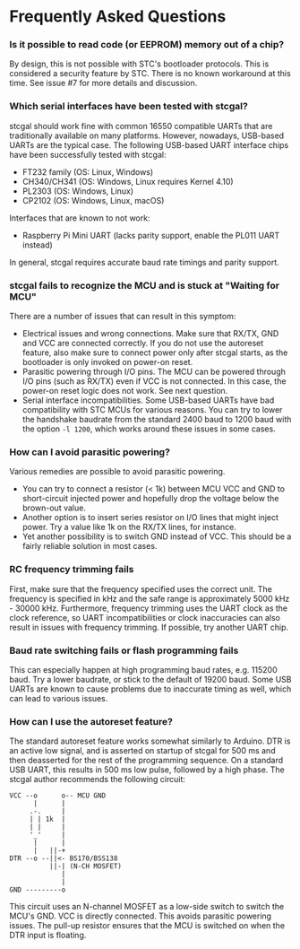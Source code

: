 Frequently Asked Questions
==========================

### Is it possible to read code (or EEPROM) memory out of a chip?

By design, this is not possible with STC's bootloader protocols. This is considered a security feature by STC. There is no known workaround at this time. See issue #7 for more details and discussion.

### Which serial interfaces have been tested with stcgal?

stcgal should work fine with common 16550 compatible UARTs that are traditionally available on many platforms. However, nowadays, USB-based UARTs are the typical case. The following USB-based UART interface chips have been successfully tested with stcgal:

* FT232 family (OS: Linux, Windows)
* CH340/CH341 (OS: Windows, Linux requires Kernel 4.10)
* PL2303 (OS: Windows, Linux)
* CP2102 (OS: Windows, Linux, macOS)

Interfaces that are known to not work:

* Raspberry Pi Mini UART (lacks parity support, enable the PL011 UART instead)

In general, stcgal requires accurate baud rate timings and parity support.

### stcgal fails to recognize the MCU and is stuck at "Waiting for MCU"

There are a number of issues that can result in this symptom:

* Electrical issues and wrong connections. Make sure that RX/TX, GND and VCC are connected correctly. If you do not use the autoreset feature, also make sure to connect power only after stcgal starts, as the bootloader is only invoked on power-on reset.
* Parasitic powering through I/O pins. The MCU can be powered through I/O pins (such as RX/TX) even if VCC is not connected. In this case, the power-on reset logic does not work. See next question.
* Serial interface incompatibilities. Some USB-based UARTs have bad compatibility with STC MCUs for various reasons. You can try to lower the handshake baudrate from the standard 2400 baud to 1200 baud with the option `-l 1200`, which works around these issues in some cases.

### How can I avoid parasitic powering?

Various remedies are possible to avoid parasitic powering.

* You can try to connect a resistor (< 1k) between MCU VCC and GND to short-circuit injected power and hopefully drop the voltage below the brown-out value.
* Another option is to insert series resistor on I/O lines that might inject power. Try a value like 1k on the RX/TX lines, for instance.
* Yet another possibility is to switch GND instead of VCC. This should be a fairly reliable solution in most cases.

### RC frequency trimming fails

First, make sure that the frequency specified uses the correct unit. The frequency is specified in kHz and the safe range is approximately 5000 kHz - 30000 kHz. Furthermore, frequency trimming uses the UART clock as the clock reference, so UART incompatibilities or clock inaccuracies can also result in issues with frequency trimming. If possible, try another UART chip.

### Baud rate switching fails or flash programming fails

This can especially happen at high programming baud rates, e.g. 115200 baud. Try a lower baudrate, or stick to the default of 19200 baud. Some USB UARTs are known to cause problems due to inaccurate timing as well, which can lead to various issues.

### How can I use the autoreset feature?

The standard autoreset feature works somewhat similarly to Arduino. DTR is an active low signal, and is asserted on startup of stcgal for 500 ms and then deasserted for the rest of the programming sequence. On a standard USB UART, this results in 500 ms low pulse, followed by a high phase. The stcgal author recommends the following circuit:

```
VCC --o      o-- MCU GND
      |      |
     .-.     |
     | | 1k  |
     | |     |
     '_'     |
      |      |
      |   ||-+
DTR --o --||<- BS170/BSS138
          ||-| (N-CH MOSFET)
             |
             |
GND ---------o
```

This circuit uses an N-channel MOSFET as a low-side switch to switch the MCU's GND. VCC is directly connected. This avoids parasitic powering issues. The pull-up resistor ensures that the MCU is switched on when the DTR input is floating.

